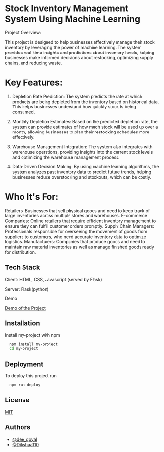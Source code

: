 
# Stock Inventory Management System Using Machine Learning

Project Overview:

This project is designed to help businesses effectively manage their stock inventory by leveraging the power of machine learning. The system provides real-time insights and predictions about inventory levels, helping businesses make informed decisions about restocking, optimizing supply chains, and reducing waste.

# Key Features:

  1. Depletion Rate Prediction: The system predicts the rate at which products are being depleted from the inventory based on historical data. This helps businesses understand how quickly stock is being consumed.
  
  2. Monthly Depletion Estimates: Based on the predicted depletion rate, the system can provide estimates of how much stock will be used up over a month, allowing businesses to plan their restocking schedules more effectively.

   3. Warehouse Management Integration: The system also integrates with warehouse operations, providing insights into the current stock levels and optimizing the warehouse management process.

  4. Data-Driven Decision Making: By using machine learning algorithms, the system analyzes past inventory data to predict future trends, helping businesses reduce overstocking and stockouts, which can be costly.

# Who It's For:

Retailers: Businesses that sell physical goods and need to keep track of large inventories across multiple stores and warehouses.
E-commerce Companies: Online retailers that require efficient inventory management to ensure they can fulfill customer orders promptly.
Supply Chain Managers: Professionals responsible for overseeing the movement of goods from suppliers to customers, who need accurate inventory data to optimize logistics.
Manufacturers: Companies that produce goods and need to maintain raw material inventories as well as manage finished goods ready for distribution.

## Tech Stack

Client: HTML, CSS, Javascript (served by Flask)

Server: Flask(python)

Demo

[Demo of the Project
](https://www.youtube.com/watch?v=0jNWTrBEXhQ&t=28s)

## Installation

Install my-project with npm

```bash
  npm install my-project
  cd my-project
```
    
## Deployment

To deploy this project run

```bash
  npm run deploy
```


## License

[MIT](https://choosealicense.com/licenses/mit/)


## Authors

- [@dee_goyal](https://github.com/dee-goyal)
- [@Dikshaa110](https://github.com/dee-goyal)

